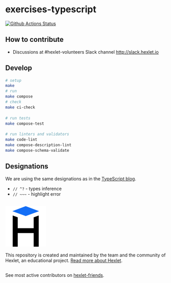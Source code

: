 # exercises-typescript

[![Github Actions Status](../../workflows/Docker/badge.svg)](../../actions)

## How to contribute

* Discussions at #hexlet-volunteers Slack channel http://slack.hexlet.io

## Develop

```bash
# setup
make
# run
make compose
# check
make ci-check

# run tests
make compose-test

# run linters and validators
make code-lint
make compose-description-lint
make compose-schema-validate
```

## Designations

We are using the same designations as in the [TypeScript blog](https://devblogs.microsoft.com/typescript/).

* `// ^?` - types inference
* `// ~~~` - highlight error

##
[![Hexlet Ltd. logo](https://raw.githubusercontent.com/Hexlet/assets/master/images/hexlet_logo128.png)](https://hexlet.io/?utm_source=github&utm_medium=link&utm_campaign=exercises-typescript)

This repository is created and maintained by the team and the community of Hexlet, an educational project. [Read more about Hexlet](https://hexlet.io/?utm_source=github&utm_medium=link&utm_campaign=exercises-typescript).
##

See most active contributors on [hexlet-friends](https://friends.hexlet.io/).
